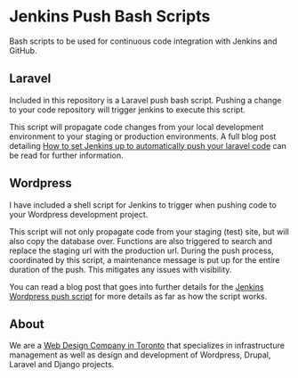 # Jenkins Push Bash Scripts
Bash scripts to be used for continuous code integration with Jenkins and GitHub.

## Laravel
Included in this repository is a Laravel push bash script. Pushing a change to your code repository will trigger jenkins to execute this script. 

This script will propagate code changes from your local development environment to your staging or production environments. A full blog post detailing [How to set Jenkins up to automatically push your laravel code](https://www.shift8web.ca/2018/02/use-jenkins-git-automate-code-pushes-laravel-site/) can be read for further information.

## Wordpress
I have included a shell script for Jenkins to trigger when pushing code to your Wordpress development project. 

This script will not only propagate code from your staging (test) site, but will also copy the database over. Functions are also triggered to search and replace the staging url with the production url. During the push process, coordinated by this script, a maintenance message is put up for the entire duration of the push. This mitigates any issues with visibility. 

You can read a blog post that goes into further details for the [Jenkins Wordpress push script](https://www.shift8web.ca/2017/12/wordpress-plugin-to-integrate-jenkins-build-api/) for more details as far as how the script works.

## About
We are a [Web Design Company in Toronto](https://www.shift8web.ca) that specializes in infrastructure management as well as design and development of Wordpress, Drupal, Laravel and Django projects.
